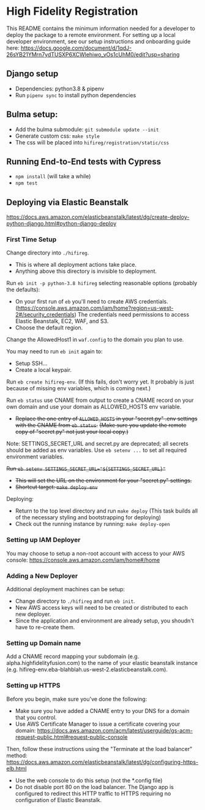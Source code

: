 # High Fidelity Registration
This README contains the minimum information needed for a developer to deploy the package
to a remote environment.
For setting up a local developer environment, see our setup instructions and onboarding guide here:
https://docs.google.com/document/d/1qdJ-26sYB21YMrn7ydTUSXP6XCWlehiwo_vOs1cUhM0/edit?usp=sharing

## Django setup
- Dependencies: python3.8 & pipenv
- Run `pipenv sync` to install python dependencies

## Bulma setup:
- Add the bulma submodule: `git submodule update --init`
- Generate custom css: `make style`
- The css will be placed into `hifireg/registration/static/css`

## Running End-to-End tests with Cypress
- `npm install` (will take a while)
- `npm test`

## Deploying via Elastic Beanstalk
https://docs.aws.amazon.com/elasticbeanstalk/latest/dg/create-deploy-python-django.html#python-django-deploy

### First Time Setup
Change directory into `./hifireg`.
- This is where all deployment actions take place.
- Anything above this directory is invisible to deployment.

Run `eb init -p python-3.8 hifireg` selecting reasonable options (probably the defaults):
- On your first run of `eb` you'll need to create AWS credentials.
  (https://console.aws.amazon.com/iam/home?region=us-west-2#/security_credentials) The credentials need permissions to access Elastic Beanstalk, EC2, WAF, and S3.
- Choose the default region.

Change the AllowedHost1 in `waf.config` to the domain you plan to use.

You may need to run `eb init` again to:
- Setup SSH...
- Create a local keypair.

Run `eb create hifireg-env`. (If this fails, don't worry yet. It probably is just because of missing env variables, which is coming next.)


Run `eb status` use CNAME from output to create a CNAME record on your own domain
and use your domain as ALLOWED_HOSTS env variable.
- ~~Replace the one entry of `ALLOWED_HOSTS` in your ~~"secret.py"~~ .env settings with the CNAME from `eb status`.~~
  ~~(Make sure you update the remote copy of "secret.py" not just your local copy.)~~

Note: SETTINGS_SECRET_URL and secret.py are deprecated; all secrets should be added as env variables.
Use `eb setenv ...` to set all required environment variables.

~~Run `eb setenv SETTINGS_SECRET_URL="${SETTINGS_SECRET_URL}"`~~
- ~~This will set the URL on the environment for your "secret.py" settings.~~
- ~~Shortcut target: `make deploy-env`~~

Deploying:
- Return to the top level directory and run `make deploy`
  (This task builds all of the necessary styling and bootstrapping for deploying)
- Check out the running instance by running: `make deploy-open`


### Setting up IAM Deployer
You may choose to setup a non-root account with access to your AWS console:
https://console.aws.amazon.com/iam/home#/home

### Adding a New Deployer
Additional deployment machines can be setup:
- Change directory to `./hifireg` and run `eb init`.
- New AWS access keys will need to be created or distributed to each new deployer.
- Since the application and environment are already setup, you shoudn't have to re-create them.

### Setting up Domain name
Add a CNAME record mapping your subdomain 
(e.g. alpha.highfidelityfusion.com) 
to the name of your elastic beanstalk instance
(e.g. hifireg-env.eba-blahblah.us-west-2.elasticbeanstalk.com).

### Setting up HTTPS
Before you begin, make sure you've done the following:
- Make sure you have added a CNAME entry to your DNS for a domain that you control.
- Use AWS Certificate Manager to issue a certificate covering your domain:
  https://docs.aws.amazon.com/acm/latest/userguide/gs-acm-request-public.html#request-public-console

Then, follow these instructions using the "Terminate at the load balancer" method:
https://docs.aws.amazon.com/elasticbeanstalk/latest/dg/configuring-https-elb.html
- Use the web console to do this setup (not the *.config file)
- Do not disable port 80 on the load balancer. The Django app is configured 
  to redirect this HTTP traffic to HTTPS requiring no configuration of Elastic Beanstalk.
